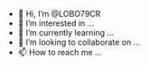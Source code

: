 - 👋 Hi, I’m @LOBO79CR
- 👀 I’m interested in ...
- 🌱 I’m currently learning ...
- 💞️ I’m looking to collaborate on ...
- 📫 How to reach me ...

<!---
LOBO79CR/LOBO79CR is a ✨ special ✨ repository because its `README.md` (this file) appears on your GitHub profile.
You can click the Preview link to take a look at your changes.
--->
